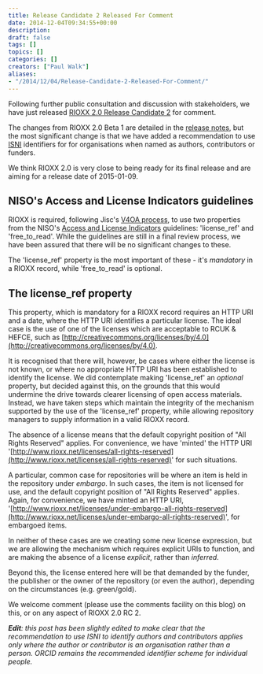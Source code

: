 ```yaml
---
title: Release Candidate 2 Released For Comment
date: 2014-12-04T09:34:55+00:00
description: 
draft: false
tags: []
topics: []
categories: []
creators: ["Paul Walk"]
aliases:
- "/2014/12/04/Release-Candidate-2-Released-For-Comment/"
---
```


Following further public consultation and discussion with stakeholders, we have just released  [RIOXX 2.0 Release Candidate 2](/v2-0-rc-2) for comment.

The changes from RIOXX 2.0 Beta 1 are detailed in the [release notes](/release_notes/), but the most significant change is that we have added a recommendation to use [ISNI](http://isni.org) identifiers for for organisations when named as authors, contributors or funders.

We think RIOXX 2.0 is very close to being ready for its final release and are aiming for a release date of 2015-01-09.

## NISO's Access and License Indicators guidelines
RIOXX is required, following Jisc's [V4OA process](http://www.webarchive.org.uk/wayback/archive/20140701123059/http://v4oa.net/), to use two properties from the NISO's [Access and License Indicators](http://www.niso.org/workrooms/ali/) guidelines: 'license_ref' and 'free_to_read'. While the guidelines are still in a final review process, we have been assured that there will be no significant changes to these.

The 'license_ref' property is the most important of these - it's *mandatory* in a RIOXX record, while 'free_to_read' is optional.

## The license_ref property
This property, which is mandatory for a RIOXX record requires an HTTP URI and a date, where the HTTP URI identifies a particular license. The ideal case is the use of one of the licenses which are acceptable to RCUK & HEFCE, such as [http://creativecommons.org/licenses/by/4.0](http://creativecommons.org/licenses/by/4.0).

It is recognised that there will, however, be cases where either the license is not known, or where no appropriate HTTP URI has been established to identify the license.  We did contemplate making 'license_ref' an *optional* property, but decided against this, on the grounds that this would undermine the drive towards clearer licensing of open access materials. Instead, we have taken steps which maintain the integrity of the mechanism supported by the use of the 'license_ref' property, while allowing repository managers to supply information in a valid RIOXX record.

The absence of a license means that the default copyright position of "All Rights Reserved" applies. For convenience, we have 'minted' the HTTP URI '[http://www.rioxx.net/licenses/all-rights-reserved](http://www.rioxx.net/licenses/all-rights-reserved)' for such situations.

A particular, common case for repositories will be where an item is held in the repository under *embargo*. In such cases, the item is not licensed for use, and the default copyright position of "All Rights Reserved" applies. Again, for convenience, we have minted an HTTP URI, '[http://www.rioxx.net/licenses/under-embargo-all-rights-reserved](http://www.rioxx.net/licenses/under-embargo-all-rights-reserved)', for embargoed items.

In neither of these cases are we creating some new license expression, but we are allowing the mechanism which requires explicit URIs to function, and are making the absence of a license *explicit*, rather than *inferred*.

Beyond this, the license entered here will be that demanded by the funder, the publisher or the owner of the repository (or even the author), depending on the circumstances (e.g. green/gold).

We welcome comment (please use the comments facility on this blog) on this, or on any aspect of RIOXX 2.0 RC 2.

***Edit**: this post has been slightly edited to make clear that the recommendation to use ISNI to identify authors and contributors applies only where the author or contributor is an organisation rather than a person. ORCID remains the recommended identifier scheme for individual people.*